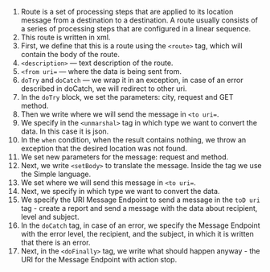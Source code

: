 1. Route is a set of processing steps that are applied to its location message from a destination to a destination. A route usually consists of a series of processing steps that are configured in a linear sequence.
2. This route is written in xml.
3. First, we define that this is a route using the `<route>` tag, which will contain the body of the route.
4. `<description>` — text description of the route.
5. `<from uri=` — where the data is being sent from.    
6. `doTry` and `doCatch` — we wrap it in an exception, in case of an error described in doCatch, we will redirect to other uri.
7. In the `doTry` block, we set the parameters: city, request and GET method.
8. Then we write where we will send the message in `<to uri=`.
9. We specify in the `<unmarshal>` tag in which type we want to convert the data. In this case it is json.
10. In the `when` condition, when the result contains nothing, we throw an exception that the desired location was not found.
11. We set new parameters for the message: request and method.
12. Next, we write `<setBody>` to translate the message. Inside the tag we use the Simple language.
13. We set where we will send this message in `<to uri=`.
14. Next, we specify in which type we want to convert the data.
15. We specify the URI Message Endpoint to send a message in the `toD uri` tag - create a report and send a message with the data about recipient, level and subject.
16. In the `doCatch` tag, in case of an error, we specify the Message Endpoint with the error level, the recipient, and the subject, in which it is written that there is an error.
17. Next, in the `<doFinally>` tag, we write what should happen anyway - the URI for the Message Endpoint with action stop.                                                                                      